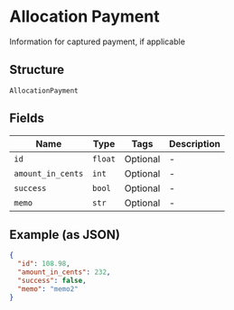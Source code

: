 
# Allocation Payment

Information for captured payment, if applicable

## Structure

`AllocationPayment`

## Fields

| Name | Type | Tags | Description |
|  --- | --- | --- | --- |
| `id` | `float` | Optional | - |
| `amount_in_cents` | `int` | Optional | - |
| `success` | `bool` | Optional | - |
| `memo` | `str` | Optional | - |

## Example (as JSON)

```json
{
  "id": 108.98,
  "amount_in_cents": 232,
  "success": false,
  "memo": "memo2"
}
```

